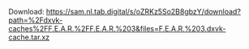 Download: https://sam.nl.tab.digital/s/oZRKz5So2B8gbzY/download?path=%2Fdxvk-caches%2FF.E.A.R.%2FF.E.A.R.%203&files=F.E.A.R.%203.dxvk-cache.tar.xz
